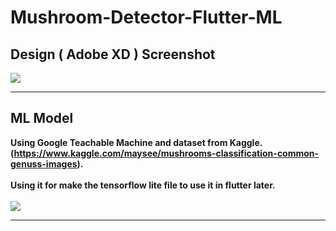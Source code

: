 # Mushroom-Detector-Flutter-ML

## Design ( Adobe XD ) Screenshot
![](https://raw.githubusercontent.com/hbfawaz112/Mushroom-Detector-Flutter-ML/main/App%20Design.PNG)

<hr>

## ML Model
<b>Using Google Teachable Machine and dataset from Kaggle. <br> (https://www.kaggle.com/maysee/mushrooms-classification-common-genuss-images).</b>
<br><br>
<b>Using it for make the tensorflow lite file to use it in flutter later.
<br><br>
![](https://raw.githubusercontent.com/hbfawaz112/Mushroom-Detector-Flutter-ML/main/mm.PNG)
<hr>
